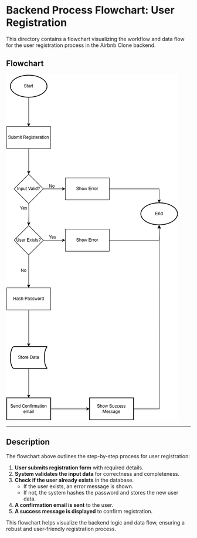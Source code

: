 # Backend Process Flowchart: User Registration

This directory contains a flowchart visualizing the workflow and data flow for the user registration process in the Airbnb Clone backend.

## Flowchart

![User Registration Flowchart](./data-flow-diagram.png)

---

## Description

The flowchart above outlines the step-by-step process for user registration:

1. **User submits registration form** with required details.
2. **System validates the input data** for correctness and completeness.
3. **Check if the user already exists** in the database.
   - If the user exists, an error message is shown.
   - If not, the system hashes the password and stores the new user data.
4. **A confirmation email is sent** to the user.
5. **A success message is displayed** to confirm registration.

This flowchart helps visualize the backend logic and data flow, ensuring a robust and user-friendly registration process.